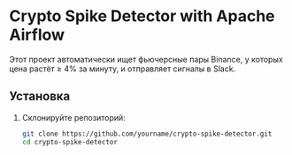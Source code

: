 # Crypto Spike Detector with Apache Airflow

Этот проект автоматически ищет фьючерсные пары Binance, у которых цена растёт ≥ 4% за минуту, и отправляет сигналы в Slack.

## Установка

1. Склонируйте репозиторий:  
   ```bash
   git clone https://github.com/yourname/crypto-spike-detector.git
   cd crypto-spike-detector

